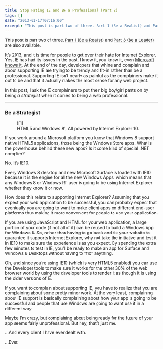 ```yaml
---
title: Stop Hating IE and Be a Professional (Part 2)
tags: []
date: "2013-01-17T07:16:00"
excerpt: "This post is part two of three. Part 1 (Be a Realist) and Part 3 (Be a Leader) are also available."
---
```


[1]: window8_heart_html5.png

This post is part two of three. [Part 1 (Be a Realist)](http://www.davidwesst.com/stop-hating-ie-and-be-a-professional-part-1) and [Part 3 (Be a Leader)](http://www.davidwesst.com/stop-hating-ie-and-be-a-professional-part-3) are also available.

It’s 2013, and it is time for people to get over their hate for Internet Explorer. Yes, IE has had its issues in the past. I know it, you know it, even [Microsoft knows it](http://www.ie6countdown.com/). At the end of the day, developers that whine and complain and about supporting IE are trying to be trendy and fit-in rather than be a professional. Supporting IE isn’t nearly as painful as the complainers make it out to be and that it actually makes the most sense for any web project. 

In this post, I ask the IE complainers to put their big boy/girl pants on by being _a strategist_ when it comes to being a web professional.

* * *

### Be a Strategist

<figure>  
![1]
<figcaption>HTML5 and Windows 8\. All powered by Internet Explorer 10.</figcaption>  
</figure>

If you work around a Microsoft platform you know that Windows 8 support native HTML5 applications, those being the Windows Store apps. What is the powerhouse behind these new apps? Is it some kind of special .NET complier?

No. It’s IE10.

Every Windows 8 desktop and new Microsoft Surface is loaded with IE10 because it is the engine for all the new Windows Apps, which means that any Windows 8 or Windows RT user is going to be using Internet Explorer whether they know it or now.  

How does this relate to supporting Internet Explorer? Assuming that you expect your web application to be successful, you can probably expect that eventually you are going to want to make client apps on different end-user platforms thus making it more convenient for people to use your application.

If you are using JavaScript and HTML for your web application, a large portion of your code (if not all of it) can be reused to build a Windows App for Windows 8\. So, rather than having to go back and fix your website to guarantee it supports Internet Explorer, why not take the initiative and test it in IE10 to make sure the experience is as you expect. By spending the extra few minutes to test in IE, you’ll be ready to make an app for Surface and Windows 8 Desktops without having to “fix” anything. 

Oh, and since you’re using IE10 (which is very HTML5 enabled) you can use the Developer tools to make sure it works for the other 30% of the web browser world by using the developer tools to render it as though it is using the older versions of IE. 

If you want to complain about supporting IE, you have to realize that you are complaining about some pretty minor work. At the very least, complaining about IE support is basically complaining about how your app is going to be successful and people that use Windows are going to want use it in a different way. 

Maybe I’m crazy, but complaining about being ready for the future of your app seems fairly unprofessional. But hey, that’s just me. 

…And every client I have ever dealt with.

…Ever.